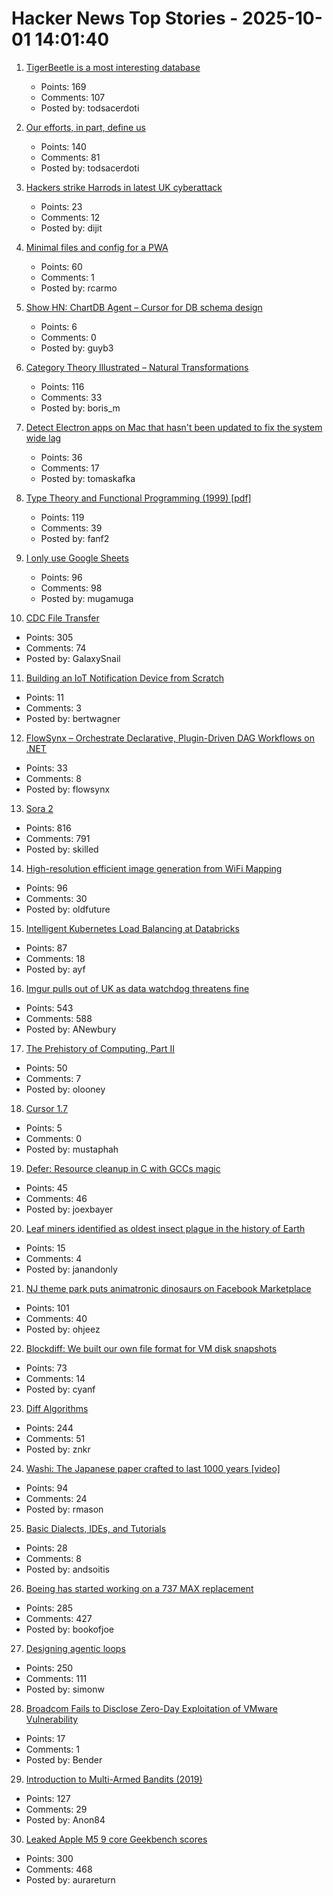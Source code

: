 # Hacker News Top Stories - 2025-10-01 14:01:40

1. [TigerBeetle is a most interesting database](https://www.amplifypartners.com/blog-posts/why-tigerbeetle-is-the-most-interesting-database-in-the-world)
   - Points: 169
   - Comments: 107
   - Posted by: todsacerdoti

2. [Our efforts, in part, define us](https://weakty.com/posts/efforts/)
   - Points: 140
   - Comments: 81
   - Posted by: todsacerdoti

3. [Hackers strike Harrods in latest UK cyberattack](https://observer.co.uk/news/national/article/hackers-strike-harrods-in-latest-uk-cyberattack)
   - Points: 23
   - Comments: 12
   - Posted by: dijit

4. [Minimal files and config for a PWA](https://github.com/chr15m/minimal-pwa)
   - Points: 60
   - Comments: 1
   - Posted by: rcarmo

5. [Show HN: ChartDB Agent – Cursor for DB schema design](https://app.chartdb.io/ai)
   - Points: 6
   - Comments: 0
   - Posted by: guyb3

6. [Category Theory Illustrated – Natural Transformations](https://abuseofnotation.github.io/category-theory-illustrated/11_natural_transformations/)
   - Points: 116
   - Comments: 33
   - Posted by: boris_m

7. [Detect Electron apps on Mac that hasn't been updated to fix the system wide lag](https://gist.github.com/tkafka/e3eb63a5ec448e9be6701bfd1f1b1e58)
   - Points: 36
   - Comments: 17
   - Posted by: tomaskafka

8. [Type Theory and Functional Programming (1999) [pdf]](https://www.cs.cornell.edu/courses/cs6110/2015sp/textbook/Simon%20Thompson%20textbook.pdf)
   - Points: 119
   - Comments: 39
   - Posted by: fanf2

9. [I only use Google Sheets](https://mayberay.bearblog.dev/why-i-only-use-google-sheets/)
   - Points: 96
   - Comments: 98
   - Posted by: mugamuga

10. [CDC File Transfer](https://github.com/google/cdc-file-transfer)
   - Points: 305
   - Comments: 74
   - Posted by: GalaxySnail

11. [Building an IoT Notification Device from Scratch](https://bertwagner.com/posts/splashflag-building-an-iot-swimming-notification-device-from-scratch/)
   - Points: 11
   - Comments: 3
   - Posted by: bertwagner

12. [FlowSynx – Orchestrate Declarative, Plugin-Driven DAG Workflows on .NET](https://flowsynx.io/)
   - Points: 33
   - Comments: 8
   - Posted by: flowsynx

13. [Sora 2](https://openai.com/index/sora-2/)
   - Points: 816
   - Comments: 791
   - Posted by: skilled

14. [High-resolution efficient image generation from WiFi Mapping](https://arxiv.org/abs/2506.10605)
   - Points: 96
   - Comments: 30
   - Posted by: oldfuture

15. [Intelligent Kubernetes Load Balancing at Databricks](https://www.databricks.com/blog/intelligent-kubernetes-load-balancing-databricks)
   - Points: 87
   - Comments: 18
   - Posted by: ayf

16. [Imgur pulls out of UK as data watchdog threatens fine](https://www.express.co.uk/news/uk/2115228/image-site-imgur-pulls-out)
   - Points: 543
   - Comments: 588
   - Posted by: ANewbury

17. [The Prehistory of Computing, Part II](https://www.oranlooney.com/post/history-of-computing-2/)
   - Points: 50
   - Comments: 7
   - Posted by: olooney

18. [Cursor 1.7](https://cursor.com/changelog/1-7)
   - Points: 5
   - Comments: 0
   - Posted by: mustaphah

19. [Defer: Resource cleanup in C with GCCs magic](https://oshub.org/projects/retros-32/posts/defer-resource-cleanup-in-c-with-gccs-magic)
   - Points: 45
   - Comments: 46
   - Posted by: joexbayer

20. [Leaf miners identified as oldest insect plague in the history of Earth](https://phys.org/news/2025-09-leaf-miners-oldest-insect-plague.html)
   - Points: 15
   - Comments: 4
   - Posted by: janandonly

21. [NJ theme park puts animatronic dinosaurs on Facebook Marketplace](https://gizmodo.com/new-jersey-theme-park-puts-animatronic-dinosaurs-on-facebook-marketplace-as-it-shuts-down-2000664489)
   - Points: 101
   - Comments: 40
   - Posted by: ohjeez

22. [Blockdiff: We built our own file format for VM disk snapshots](https://cognition.ai/blog/blockdiff)
   - Points: 73
   - Comments: 14
   - Posted by: cyanf

23. [Diff Algorithms](https://flo.znkr.io/diff/)
   - Points: 244
   - Comments: 51
   - Posted by: znkr

24. [Washi: The Japanese paper crafted to last 1000 years [video]](https://www.bbc.com/reel/video/p0m4mg2j/washi-the-japanese-paper-crafted-to-last-1-000-years)
   - Points: 94
   - Comments: 24
   - Posted by: rmason

25. [Basic Dialects, IDEs, and Tutorials](https://github.com/JohnBlood/awesome-basic)
   - Points: 28
   - Comments: 8
   - Posted by: andsoitis

26. [Boeing has started working on a 737 MAX replacement](https://www.wsj.com/business/airlines/boeing-has-started-working-on-a-737-max-replacement-40a110df)
   - Points: 285
   - Comments: 427
   - Posted by: bookofjoe

27. [Designing agentic loops](https://simonwillison.net/2025/Sep/30/designing-agentic-loops/)
   - Points: 250
   - Comments: 111
   - Posted by: simonw

28. [Broadcom Fails to Disclose Zero-Day Exploitation of VMware Vulnerability](https://www.securityweek.com/broadcom-fails-to-disclose-zero-day-exploitation-of-vmware-vulnerability/)
   - Points: 17
   - Comments: 1
   - Posted by: Bender

29. [Introduction to Multi-Armed Bandits (2019)](https://arxiv.org/abs/1904.07272)
   - Points: 127
   - Comments: 29
   - Posted by: Anon84

30. [Leaked Apple M5 9 core Geekbench scores](https://browser.geekbench.com/v6/cpu/14173685)
   - Points: 300
   - Comments: 468
   - Posted by: aurareturn

